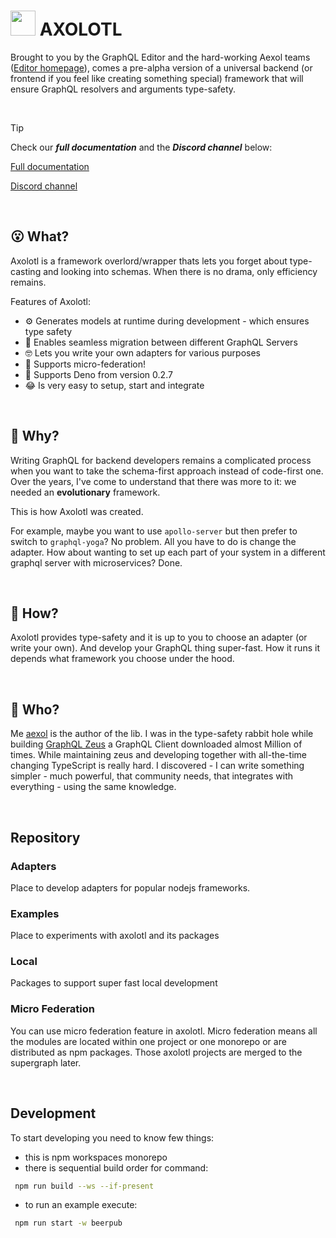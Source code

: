 # <img src="https://github.com/user-attachments/assets/ac427bf6-6c02-48d1-bcd2-1e709eeb01d3" width="40"> AXOLOTL

Brought to you by the GraphQL Editor and the hard-working Aexol teams ([Editor homepage](https://github.com/graphql-editor)), comes a pre-alpha version of a universal backend (or frontend if you feel like creating something special) framework that will ensure GraphQL resolvers and arguments type-safety. 

<br /><!--STRONA WIZUALNA: przerwa na potrzeby wizualnego oddzielenia podpisu pod tytułem/wstępu od dalszej treści i podrozdziałów-->

> [!TIP]
> Check our ***full documentation*** and the ***Discord channel*** below:

[Full documentation](https://axolotl-docs.vercel.app)

[Discord channel](https://discord.gg/f8SfgGBHRz)

<br /><!--STRONA WIZUALNA: przerwa na potrzeby wizualnego oddzielenia podpisu pod tytułem/wstępu od dalszej treści i podrozdziałów-->

## 😮 What?

Axolotl is a framework overlord/wrapper thats lets you forget about type-casting and looking into schemas. When there is no drama, only efficiency remains. 

Features of Axolotl:
- ⚙️ Generates models at runtime during development - which ensures type safety
- 🏃 Enables seamless migration between different GraphQL Servers
- 🤓 Lets you write your own adapters for various purposes
- 🐙 Supports micro-federation!
- 🦕 Supports Deno from version 0.2.7
- 😂 Is very easy to setup, start and integrate


<br /><!--STRONA WIZUALNA: przerwa na potrzeby wizualnego oddzielenia podpisu pod tytułem/wstępu od dalszej treści i podrozdziałów-->


## 🤔 Why? 

Writing GraphQL for backend developers remains a complicated process when you want to take the schema-first approach instead of code-first one. Over the years, I've come to understand that there was more to it: we needed an **evolutionary** framework. 

This is how Axolotl was created.

For example, maybe you want to use `apollo-server` but then prefer to switch to `graphql-yoga`? No problem. All you have to do is change the adapter. 
How about wanting to set up each part of your system in a different graphql server with microservices? Done.

<br /><!--STRONA WIZUALNA: przerwa na potrzeby wizualnego oddzielenia podpisu pod tytułem/wstępu od dalszej treści i podrozdziałów-->

## 🫠 How?

Axolotl provides type-safety and it is up to you to choose an adapter (or write your own). And develop your GraphQL thing super-fast. How it runs it depends what framework you choose under the hood. 

<br /><!--STRONA WIZUALNA: przerwa na potrzeby wizualnego oddzielenia podpisu pod tytułem/wstępu od dalszej treści i podrozdziałów-->

## 🧌 Who?

Me [aexol](https://github.com/aexol) is the author of the lib. I was in the type-safety rabbit hole while building [GraphQL Zeus](https://github.com/graphql-editor/graphql-zeus) a GraphQL Client downloaded almost Million of times. While maintaining zeus and developing together with all-the-time changing TypeScript is really hard. I discovered - I can write something simpler - much powerful, that community needs, that integrates with everything - using the same knowledge.

<br /><!--STRONA WIZUALNA: przerwa na potrzeby wizualnego oddzielenia podpisu pod tytułem/wstępu od dalszej treści i podrozdziałów-->

## Repository

### Adapters
Place to develop adapters for popular nodejs frameworks.

### Examples
Place to experiments with axolotl and its packages

### Local
Packages to support super fast local development

### Micro Federation
You can use micro federation feature in axolotl. Micro federation means all the modules are located within one project or one monorepo or are distributed as npm packages. Those axolotl projects are merged to the supergraph later. 

<br /><!--STRONA WIZUALNA: przerwa na potrzeby wizualnego oddzielenia podpisu pod tytułem/wstępu od dalszej treści i podrozdziałów-->

## Development

To start developing you need to know few things:
- this is npm workspaces monorepo
- there is sequential build order for command:
```sh
 npm run build --ws --if-present
```
- to run an example execute:
```sh
 npm run start -w beerpub
```
